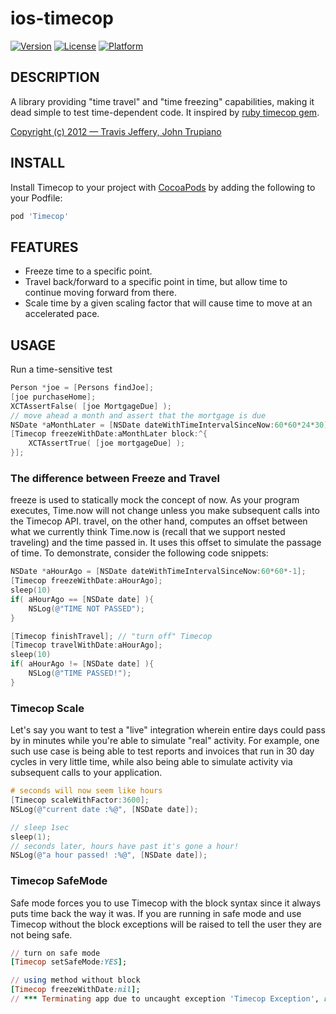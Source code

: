 # ios-timecop
[![Version](https://img.shields.io/cocoapods/v/Timecop.svg?style=flat)](https://github.com/kazu0620/ios-timecop)
[![License](https://img.shields.io/cocoapods/l/Timecop.svg?style=flat)](https://github.com/kazu0620/ios-timecop)
[![Platform](https://img.shields.io/cocoapods/p/Timecop.svg?style=flat)](https://github.com/kazu0620/ios-timecop)
## DESCRIPTION

A library providing "time travel" and "time freezing" capabilities, making it dead simple to test time-dependent code.  It inspired by [ruby timecop gem](https://github.com/travisjeffery/timecop).

[Copyright (c) 2012 — Travis Jeffery, John Trupiano](https://github.com/travisjeffery/timecop/blob/master/LICENSE)

## INSTALL

Install Timecop to your project with [CocoaPods](http://cocoapods.org) by adding the following to your Podfile:

``` ruby
pod 'Timecop'
```
## FEATURES
- Freeze time to a specific point.
- Travel back/forward to a specific point in time, but allow time to continue moving forward from there.
- Scale time by a given scaling factor that will cause time to move at an accelerated pace.

## USAGE

Run a time-sensitive test

```objective-c
Person *joe = [Persons findJoe];
[joe purchaseHome];
XCTAssertFalse( [joe MortgageDue] );
// move ahead a month and assert that the mortgage is due
NSDate *aMonthLater = [NSDate dateWithTimeIntervalSinceNow:60*60*24*30];
[Timecop freezeWithDate:aMonthLater block:^{
    XCTAssertTrue( [joe mortgageDue] );
}];  
```

### The difference between  Freeze and Travel

freeze is used to statically mock the concept of now. As your program executes,
Time.now will not change unless you make subsequent calls into the Timecop API.
travel, on the other hand, computes an offset between what we currently think
Time.now is (recall that we support nested traveling) and the time passed in.
It uses this offset to simulate the passage of time.  To demonstrate, consider
the following code snippets:

```objective-c
NSDate *aHourAgo = [NSDate dateWithTimeIntervalSinceNow:60*60*-1];
[Timecop freezeWithDate:aHourAgo];
sleep(10)
if( aHourAgo == [NSDate date] ){
    NSLog(@"TIME NOT PASSED");
}

[Timecop finishTravel]; // "turn off" Timecop
[Timecop travelWithDate:aHourAgo];
sleep(10)
if( aHourAgo != [NSDate date] ){
    NSLog(@"TIME PASSED!");
}
```

### Timecop Scale

Let's say you want to test a "live" integration wherein entire days could pass by
in minutes while you're able to simulate "real" activity. For example, one such use case
is being able to test reports and invoices that run in 30 day cycles in very little time, while also
being able to simulate activity via subsequent calls to your application.

```objective-c
# seconds will now seem like hours
[Timecop scaleWithFactor:3600];
NSLog(@"current date :%@", [NSDate date]);

// sleep 1sec
sleep(1);
// seconds later, hours have past it's gone a hour!
NSLog(@"a hour passed! :%@", [NSDate date]);
```
### Timecop SafeMode

Safe mode forces you to use Timecop with the block syntax since it always puts time back the way it was. If you are running in safe mode and use Timecop without the block exceptions will be raised to tell the user they are not being safe.

``` ruby
// turn on safe mode
[Timecop setSafeMode:YES];

// using method without block
[Timecop freezeWithDate:nil];
// *** Terminating app due to uncaught exception 'Timecop Exception', reason: 'Safe mode is enabled, only calls passing a block are allowed.'
```
